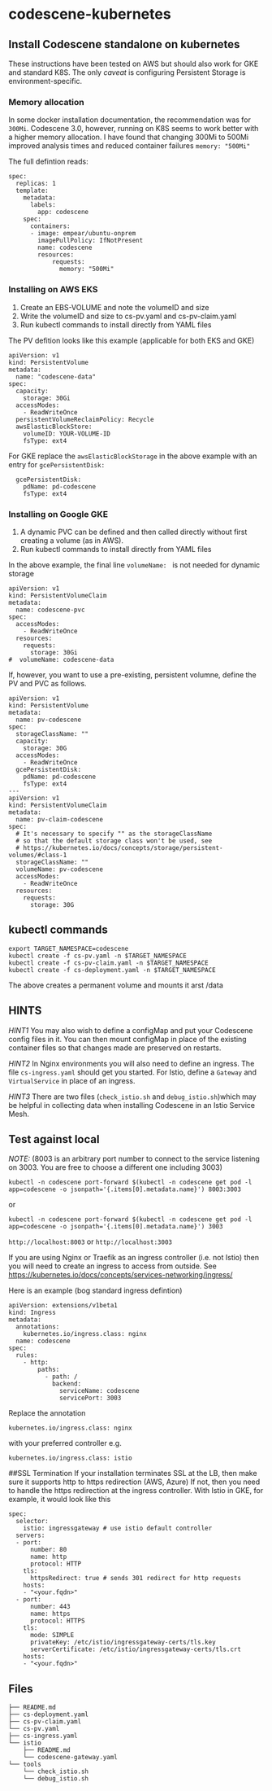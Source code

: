 # codescene-kubernetes
## Install Codescene standalone on kubernetes
These instructions have been tested on AWS but should also work for GKE and standard K8S. The only *caveat* is configuring Persistent Storage is environment-specific.

### Memory allocation
In some docker installation documentation, the recommendation was for `300Mi`. Codescene 3.0, however, running on K8S seems to work better with a higher memory allocation. I have found that
changing 300Mi to 500Mi improved analysis times and reduced container failures 
`memory: "500Mi" `

The full defintion reads:
```
spec:
  replicas: 1
  template:
    metadata:
      labels:
        app: codescene
    spec:
      containers:
      - image: empear/ubuntu-onprem
        imagePullPolicy: IfNotPresent
        name: codescene
        resources:
            requests:
              memory: "500Mi" 
```
### Installing on AWS EKS 
1. Create an EBS-VOLUME and note the volumeID and size
2. Write the volumeID and size to cs-pv.yaml and cs-pv-claim.yaml
3. Run kubectl commands to install directly from YAML files

The PV defition looks like this example (applicable for both EKS and GKE)
```
apiVersion: v1
kind: PersistentVolume
metadata:
  name: "codescene-data"
spec:
  capacity:
    storage: 30Gi
  accessModes:
    - ReadWriteOnce
  persistentVolumeReclaimPolicy: Recycle
  awsElasticBlockStore:
    volumeID: YOUR-VOLUME-ID 
    fsType: ext4
```
For GKE replace the `awsElasticBlockStorage` in the above example with an entry for `gcePersistentDisk:`
```
  gcePersistentDisk:
    pdName: pd-codescene
    fsType: ext4
```
### Installing on Google GKE
1. A dynamic PVC can be defined and then called directly without first creating a volume (as in AWS). 
2. Run kubectl commands to install directly from YAML files

In the above example, the final line `volumeName: ` is not needed for dynamic storage
```
apiVersion: v1
kind: PersistentVolumeClaim
metadata:
  name: codescene-pvc
spec:
  accessModes:
    - ReadWriteOnce
  resources:
    requests:
      storage: 30Gi
#  volumeName: codescene-data
```

If, however, you want to use a pre-existing, persistent volumne, define the PV and PVC as follows.
```
apiVersion: v1
kind: PersistentVolume
metadata:
  name: pv-codescene
spec:
  storageClassName: ""
  capacity:
    storage: 30G
  accessModes:
    - ReadWriteOnce
  gcePersistentDisk:
    pdName: pd-codescene
    fsType: ext4
---
apiVersion: v1
kind: PersistentVolumeClaim
metadata:
  name: pv-claim-codescene
spec:
  # It's necessary to specify "" as the storageClassName
  # so that the default storage class won't be used, see
  # https://kubernetes.io/docs/concepts/storage/persistent-volumes/#class-1
  storageClassName: ""
  volumeName: pv-codescene
  accessModes:
    - ReadWriteOnce
  resources:
    requests:
      storage: 30G
```
## kubectl commands
```
export TARGET_NAMESPACE=codescene
kubectl create -f cs-pv.yaml -n $TARGET_NAMESPACE  
kubectl create -f cs-pv-claim.yaml -n $TARGET_NAMESPACE
kubectl create -f cs-deployment.yaml -n $TARGET_NAMESPACE
```
The above creates a permanent volume and mounts it arst /data

## HINTS
*HINT1* You may also wish to define a configMap and put your Codescene config files in it. You can then mount configMap in place of the existing container files so that changes made are preserved on restarts.

*HINT2* In Nginx environments you will also need to define an ingress. The file `cs-ingress.yaml` should get you started. For Istio, define a `Gateway` and `VirtualService` in place of an ingress.

*HINT3* There are two files (`check_istio.sh` and `debug_istio.sh`)which may be helpful in collecting data when installing Codescene in an Istio Service Mesh.

## Test against local 
*NOTE:* (8003 is an arbitrary port number to connect to the service listening on 3003. You are free to choose a different one including 3003) 
```
kubectl -n codescene port-forward $(kubectl -n codescene get pod -l app=codescene -o jsonpath='{.items[0].metadata.name}') 8003:3003
```
or
```
kubectl -n codescene port-forward $(kubectl -n codescene get pod -l app=codescene -o jsonpath='{.items[0].metadata.name}') 3003
```

`http://localhost:8003` or `http://localhost:3003`

If you are using Nginx or Traefik as an ingress controller (i.e. not Istio) then you will need to create an ingress to access from outside. See https://kubernetes.io/docs/concepts/services-networking/ingress/

Here is an example (bog standard ingress defintion)
```
apiVersion: extensions/v1beta1
kind: Ingress
metadata:
  annotations:
    kubernetes.io/ingress.class: nginx
  name: codescene
spec:
  rules:
    - http:
        paths:
          - path: /
            backend:
              serviceName: codescene
              servicePort: 3003
```
Replace the annotation 

`kubernetes.io/ingress.class: nginx` 

with your preferred controller e.g. 

`kubernetes.io/ingress.class: istio`

##SSL Termination
If your installation terminates SSL at the LB, then make sure it supports http to https redirection (AWS, Azure)
If not, then you need to handle the https redirection at the ingress controller. With Istio in GKE, for example, it would look like this
```
spec:
  selector:
    istio: ingressgateway # use istio default controller
  servers:
  - port:
      number: 80
      name: http
      protocol: HTTP
    tls:
      httpsRedirect: true # sends 301 redirect for http requests
    hosts:
    - "<your.fqdn>"
  - port: 
      number: 443
      name: https
      protocol: HTTPS
    tls:
      mode: SIMPLE
      privateKey: /etc/istio/ingressgateway-certs/tls.key
      serverCertificate: /etc/istio/ingressgateway-certs/tls.crt
    hosts:
    - "<your.fqdn>"
```
## Files
```
├── README.md
├── cs-deployment.yaml
├── cs-pv-claim.yaml
└── cs-pv.yaml
├── cs-ingress.yaml
└── istio
    ├── README.md
    └── codescene-gateway.yaml
└── tools
    └── check_istio.sh
    └── debug_istio.sh
```
